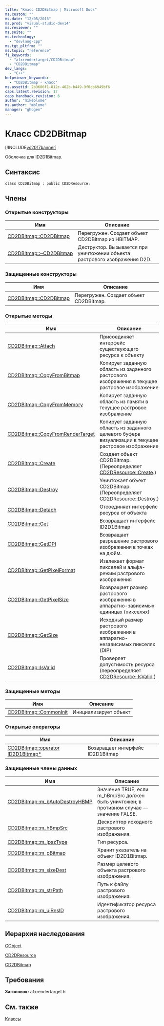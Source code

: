 ```yaml
---
title: "Класс CD2DBitmap | Microsoft Docs"
ms.custom: ""
ms.date: "12/05/2016"
ms.prod: "visual-studio-dev14"
ms.reviewer: ""
ms.suite: ""
ms.technology: 
  - "devlang-cpp"
ms.tgt_pltfrm: ""
ms.topic: "reference"
f1_keywords: 
  - "afxrendertarget/CD2DBitmap"
  - "CD2DBitmap"
dev_langs: 
  - "C++"
helpviewer_keywords: 
  - "CD2DBitmap - класс"
ms.assetid: 2b3686f1-812c-462b-b449-9f0cb6949bf6
caps.latest.revision: 17
caps.handback.revision: 6
author: "mikeblome"
ms.author: "mblome"
manager: "ghogen"
---
```

# Класс CD2DBitmap
[!INCLUDE[vs2017banner](../../assembler/inline/includes/vs2017banner.md)]

Оболочка для ID2D1Bitmap.  
  
## Синтаксис  
  
```  
class CD2DBitmap : public CD2DResource;  
```  
  
## Члены  
  
### Открытые конструкторы  
  
|Имя|Описание|  
|---------|--------------|  
|[CD2DBitmap::CD2DBitmap](../Topic/CD2DBitmap::CD2DBitmap.md)|Перегружен.  Создает объект CD2DBitmap из HBITMAP.|  
|[CD2DBitmap::~CD2DBitmap](../Topic/CD2DBitmap::~CD2DBitmap.md)|Деструктор.  Вызывается при уничтожении объекта растрового изображения D2D.|  
  
### Защищенные конструкторы  
  
|Имя|Описание|  
|---------|--------------|  
|[CD2DBitmap::CD2DBitmap](../Topic/CD2DBitmap::CD2DBitmap.md)|Перегружен.  Создает объект CD2DBitmap.|  
  
### Открытые методы  
  
|Имя|Описание|  
|---------|--------------|  
|[CD2DBitmap::Attach](../Topic/CD2DBitmap::Attach.md)|Присоединяет интерфейс существующего ресурса к объекту|  
|[CD2DBitmap::CopyFromBitmap](../Topic/CD2DBitmap::CopyFromBitmap.md)|Копирует заданную область из заданного растрового изображения в текущее растровое изображение|  
|[CD2DBitmap::CopyFromMemory](../Topic/CD2DBitmap::CopyFromMemory.md)|Копирует заданную область из памяти в текущее растровое изображение|  
|[CD2DBitmap::CopyFromRenderTarget](../Topic/CD2DBitmap::CopyFromRenderTarget.md)|Копирует заданную область из заданного целевого буфера визуализации в текущее растровое изображение|  
|[CD2DBitmap::Create](../Topic/CD2DBitmap::Create.md)|Создает объект CD2DBitmap.  \(Переопределяет [CD2DResource::Create](../Topic/CD2DResource::Create.md).\)|  
|[CD2DBitmap::Destroy](../Topic/CD2DBitmap::Destroy.md)|Уничтожает объект CD2DBitmap.  \(Переопределяет [CD2DResource::Destroy](../Topic/CD2DResource::Destroy.md).\)|  
|[CD2DBitmap::Detach](../Topic/CD2DBitmap::Detach.md)|Отсоединяет интерфейс ресурса от объекта|  
|[CD2DBitmap::Get](../Topic/CD2DBitmap::Get.md)|Возвращает интерфейс ID2D1Bitmap|  
|[CD2DBitmap::GetDPI](../Topic/CD2DBitmap::GetDPI.md)|Возвращает разрешение растрового изображения в точках на дюйм.|  
|[CD2DBitmap::GetPixelFormat](../Topic/CD2DBitmap::GetPixelFormat.md)|Извлекает формат пикселей и альфа\-режим растрового изображения|  
|[CD2DBitmap::GetPixelSize](../Topic/CD2DBitmap::GetPixelSize.md)|Возвращает размер растрового изображения в аппаратно\-зависимых единицах \(пикселях\)|  
|[CD2DBitmap::GetSize](../Topic/CD2DBitmap::GetSize.md)|Исходный размер растрового изображения в аппаратно\-независимых пикселях \(DIP\)|  
|[CD2DBitmap::IsValid](../Topic/CD2DBitmap::IsValid.md)|Проверяет допустимость ресурса \(переопределяет [CD2DResource::IsValid](../Topic/CD2DResource::IsValid.md).\)|  
  
### Защищенные методы  
  
|Имя|Описание|  
|---------|--------------|  
|[CD2DBitmap::CommonInit](../Topic/CD2DBitmap::CommonInit.md)|Инициализирует объект|  
  
### Открытые операторы  
  
|Имя|Описание|  
|---------|--------------|  
|[CD2DBitmap::operator ID2D1Bitmap\*](../Topic/CD2DBitmap::operator%20ID2D1Bitmap*.md)|Возвращает интерфейс ID2D1Bitmap|  
  
### Защищенные члены данных  
  
|Имя|Описание|  
|---------|--------------|  
|[CD2DBitmap::m\_bAutoDestroyHBMP](../Topic/CD2DBitmap::m_bAutoDestroyHBMP.md)|Значение TRUE, если m\_hBmpSrc должен быть уничтожен; в противном случае — значение FALSE.|  
|[CD2DBitmap::m\_hBmpSrc](../Topic/CD2DBitmap::m_hBmpSrc.md)|Дескриптор исходного растрового изображения.|  
|[CD2DBitmap::m\_lpszType](../Topic/CD2DBitmap::m_lpszType.md)|Тип ресурса.|  
|[CD2DBitmap::m\_pBitmap](../Topic/CD2DBitmap::m_pBitmap.md)|Хранит указатель на объект ID2D1Bitmap.|  
|[CD2DBitmap::m\_sizeDest](../Topic/CD2DBitmap::m_sizeDest.md)|Размер целевого объекта растрового изображения.|  
|[CD2DBitmap::m\_strPath](../Topic/CD2DBitmap::m_strPath.md)|Путь к файлу растрового изображения.|  
|[CD2DBitmap::m\_uiResID](../Topic/CD2DBitmap::m_uiResID.md)|Идентификатор ресурса растрового изображения.|  
  
## Иерархия наследования  
 [CObject](../Topic/CObject%20Class.md)  
  
 [CD2DResource](../Topic/CD2DResource%20Class.md)  
  
 [CD2DBitmap](../../mfc/reference/cd2dbitmap-class.md)  
  
## Требования  
 **Заголовок:** afxrendertarget.h  
  
## См. также  
 [Классы](../Topic/MFC%20Classes.md)